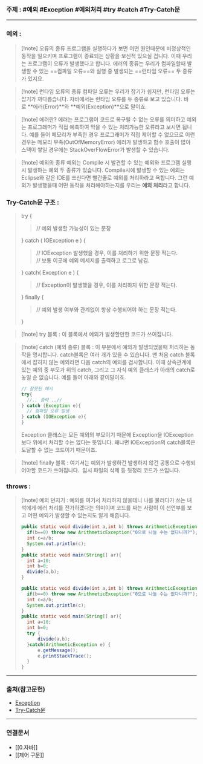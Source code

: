 ### 주제 : #예외 #Exception #예외처리 #try #catch #Try-Catch문 

___

### 예외 : 

>[!note] 오류의 종류
> 프로그램을 실행하다가 보면 어떤 원인때문에 비정상적인 동작을 일으키며 프로그램이 종료되는 상황을 보신적 있으실 겁니다. 이때 우리는 프로그램이 오류가 발생했다고 합니다.
> 에러의 종류는 우리가 컴파일할때 발생할 수 있는 ==컴파일 오류==와 실행 중 발생되는 ==런타임 오류== 두 종류가 있지요.

>[!note] 런타임 오류의 종류 
> 컴파일 오류는 우리가 잡기가 쉽지만, 런타임 오류는 잡기가 까다롭습니다. 
> 자바에서는 런타임 오류를 두 종류로 보고 있습니다. 바로 **에러(Error)**와 **예외(Exception)**으로 말이죠. 

>[!note] 에러란?
> 에러는 프로그램이 코드로 복구될 수 없는 오류를 의미하고 예외는 프로그래머가 직접 예측하여 막을 수 있는 처리가능한 오류라고 보시면 됩니다. 
> 예를 들어 메모리가 부족한 경우 프로그래머가 직접 제어할 수 없으므로 이런 경우는 메모리 부족(OutOfMemoryError) 에러가 발생하고 함수 호출이 많아 스택이 쌓일 경우에는 StackOverFlowError가 발생할 수 있습니다.

>[!note] 예외의 종류
> 예외는 Compile 시 발견할 수 있는 예외와 프로그램 실행 시 발생하는 예외 두 종류가 있습니다. 
> Compile시에 발생할 수 있는 예외는 Eclipse와 같은 IDE를 쓰신다면 빨간줄로 예외를 처리하라고 욕합니다.
> 그런 예외가 발생했을때 어떤 동작을 처리해야하는지를 우리는 **예외 처리**라고 합니다.

### Try-Catch문 구조 : 

>try { 
>> // 예외 발생할 가능성이 있는 문장 
>
> } catch ( IOException e ) { 
> >// IOException 발생했을 경우, 이를 처리하기 위한 문장 적는다.  
> >// 보통 이곳에 예외 메세지를 출력하고 로그로 남김. 
>
> } catch( Exception e ) { 
>> // Exception이 발생했을 경우, 이를 처리하지 위한 문장 적는다. 
>
> } finally { 
>> // 예외 발생 여부와 관계없이 항상 수행되어야 하는 문장 적는다.
>
> }

>[!note] try 블록 :
> 이 블록에서 예외가 발생할만한 코드가 쓰여집니다. 

>[!note] catch (예외 종류) 블록 : 
> 이 부분에서 예외가 발생되었을때 처리하는 동작을 명시합니다.
> catch블록은 여러 개가 있을 수 있습니다. 
> 맨 처음 catch 블록에서 잡히지 않는 예외라면 다음 catch의 예외를 검사합니다. 이때 상속관계에 있는 예외 중 부모가 위의 catch, 그리고 그 자식 예외 클래스가 아래의 catch로 놓일 순 없습니다. 
> 예를 들어 아래와 같이말이죠.
> ``` java
> // 잘못된 예시
> try{
> 	//.. 중략 ..//
> } catch (Exception e){
> 	// 컴파일 오류 발생
> } catch (IOException e){
> }
>```
>
> Exception 클래스는 모든 예외의 부모이기 때문에 Exception을 IOException보다 위에서 처리할 수는 없다는 뜻입니다. 왜냐면 IOException의 catch블록은 도달할 수 없는 코드이기 때문이죠.

>[!note] finally 블록 : 
> 여기서는 예외가 발생하건 발생하지 않건 공통으로 수행되어야할 코드가 쓰여집니다.  임시 파일의 삭제 등 뒷정리 코드가 쓰입니다.

### throws : 

>[!note] 예외 던지기 : 
> 예외를 여기서 처리하지 않을테니 나를 불러다가 쓰는 녀석에게 에러 처리를 전가하겠다는 의미이며 코드를 짜는 사람이 이 선언부를 보고 어떤 예외가 발생할 수 있는지도 알게 해줍니다. 
>``` java
>public static void divide(int a,int b) throws ArithmeticException {
>	if(b==0) throw new ArithmeticException("0으로 나눌 수는 없다니까?"); 
>	int c=a/b;
>	System.out.println(c);
>}
>public static void main(String[] ar){
>	int a=10;
>	int b=0;
>	divide(a,b);
>}
>```
> 
>``` java
>public static void divide(int a,int b) throws ArithmeticException {
>	if(b==0) throw new ArithmeticException("0으로 나눌 수는 없다니까?");
>	int c=a/b;
>	System.out.println(c);
>}
>public static void main(String[] ar){
>	int a=10;
>	int b=0;
>	try {
>		divide(a,b);
>	}catch(ArithmeticException e) {
>		e.getMessage();
>		e.printStackTrace();
>	}
>}
>```

___

### 출처(참고문헌)

- [Exception](https://reakwon.tistory.com/155)
- [Try-Catch문](https://cheershennah.tistory.com/147)

___

### 연결문서

- [[0.자바]]
- [[제어  구문]]
